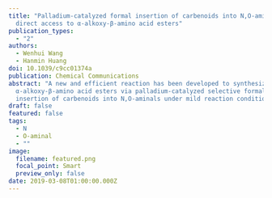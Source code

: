 ```yaml
---
title: "Palladium-catalyzed formal insertion of carbenoids into N,O-aminals:
  direct access to α-alkoxy-β-amino acid esters"
publication_types:
  - "2"
authors:
  - Wenhui Wang
  - Hanmin Huang
doi: 10.1039/c9cc01374a
publication: Chemical Communications
abstract: "A new and efficient reaction has been developed to synthesize
  α-alkoxy-β-amino acid esters via palladium-catalyzed selective formal
  insertion of carbenoids into N,O-aminals under mild reaction conditions. "
draft: false
featured: false
tags:
  - N
  - O-aminal
  - ""
image:
  filename: featured.png
  focal_point: Smart
  preview_only: false
date: 2019-03-08T01:00:00.000Z
---
```


